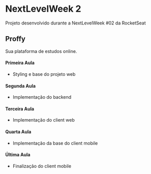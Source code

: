 # NextLevelWeek 2

Projeto desenvolvido durante a NextLevelWeek #02 da RocketSeat

## Proffy

Sua plataforma de estudos online.

#### Primeira Aula

- Styling e base do projeto web

#### Segunda Aula

- Implementação do backend

#### Terceira Aula

- Implementação do client web

#### Quarta Aula

- Implementação da base do client mobile

#### Última Aula

- Finalização do client mobile